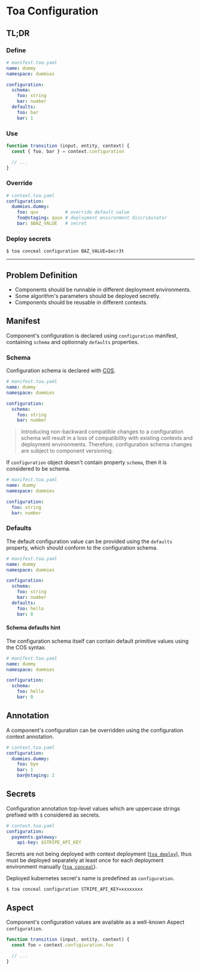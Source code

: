 # Toa Configuration

## TL;DR

### Define

```yaml
# manifest.toa.yaml
name: dummy
namespace: dummies

configuration:
  schema:
    foo: string
    bar: number
  defaults:
    foo: bar
    bar: 1
```

### Use

```javascript
function transition (input, entity, context) {
  const { foo, bar } = context.configuration

  // ...
}
```

### Override

```yaml
# context.toa.yaml
configuration:
  dummies.dummy:
    foo: qux          # override default value
    foo@staging: quux # deployment environment discriminator
    bar: $BAZ_VALUE   # secret
```

### Deploy secrets

```shell
$ toa conceal configuration BAZ_VALUE=$ecr3t
```

---

## Problem Definition

- Components should be runnable in different deployment environments.
- Some algorithm's parameters should be deployed secretly.
- Components should be reusable in different contexts.

## Manifest

Component's configuration is declared using `configuration` manifest,
containing `schema` and optionnaly `defaults` properties.

### Schema

Configuration schema is declared with [COS](/libraries/concise).

```yaml
# manifest.toa.yaml
name: dummy
namespace: dummies

configuration:
  schema:
    foo: string
    bar: number
```

> Introducing non-backward compatible changes to a configuration schema will result in a loss of
> compatibility with existing contexts and deployment environments.
> Therefore, configuration schema changes are subject to component versioning.

If `configuration` object doesn't contain property `schema`, then it is considered to be schema.

```yaml
# manifest.toa.yaml
name: dummy
namespace: dummies

configuration:
  foo: string
  bar: number
```

### Defaults

The default configuration value can be provided using the `defaults` property, which should conform
to the configuration schema.

```yaml
# manifest.toa.yaml
name: dummy
namespace: dummies

configuration:
  schema:
    foo: string
    bar: number
  defaults:
    foo: hello
    bar: 0
```

#### Schema defaults hint

The configuration schema itself can contain default primitive values using the COS syntax.

```yaml
# manifest.toa.yaml
name: dummy
namespace: dummies

configuration:
  schema:
    foo: hello
    bar: 0
```

## Annotation

A component's configuration can be overridden using the configuration context annotation.

```yaml
# context.toa.yaml
configuration:
  dummies.dummy:
    foo: bye
    bar: 1
    bar@staging: 2
```

## Secrets

Configuration annotation top-level values which are uppercase strings prefixed with `$` considered as secrets.

```yaml
# context.toa.yaml
configuration:
  payments.gateway:
    api-key: $STRIPE_API_KEY
```

Secrets are not being deployed with context
deployment ([`toa deploy`](/runtime/cli/readme.md#deploy)), thus must be deployed separately at
least once for each deployment environment
manually ([`toa conceal`](/runtime/cli/readme.md#conceal)).

Deployed kubernetes secret's name is predefined as `configuration`.

```shell
$ toa conceal configuration STRIPE_API_KEY=xxxxxxxx
```

## Aspect

Component's configuration values are available as a well-known Aspect `configuration`.

```javascript
function transition (input, entity, context) {
  const foo = context.configiuration.foo

  // ...
}
```

